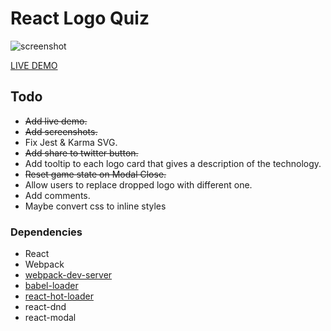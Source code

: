 # React Logo Quiz

![screenshot](https://raw.githubusercontent.com/qualitydixon/react-logo-quiz/master/res/screenshots/react_quiz_screen_1.png)

[LIVE DEMO](http://qualitydixon.github.io/react-logo-quiz/)

## Todo

- ~~Add live demo.~~
- ~~Add screenshots.~~
- Fix Jest & Karma SVG.
- ~~Add share to twitter button.~~
- Add tooltip to each logo card that gives a description of the technology.
- ~~Reset game state on Modal Close.~~
- Allow users to replace dropped logo with different one.
- Add comments.
- Maybe convert css to inline styles

### Dependencies

* React
* Webpack
* [webpack-dev-server](https://github.com/webpack/webpack-dev-server)
* [babel-loader](https://github.com/babel/babel-loader)
* [react-hot-loader](https://github.com/gaearon/react-hot-loader)
* react-dnd
* react-modal


